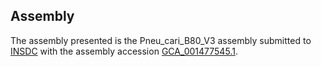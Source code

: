 

Assembly
--------

The assembly presented is the Pneu\_cari\_B80\_V3 assembly submitted to
[INSDC](http://www.insdc.org) with the assembly accession
[GCA\_001477545.1](http://www.ebi.ac.uk/ena/data/view/GCA_001477545.1).
